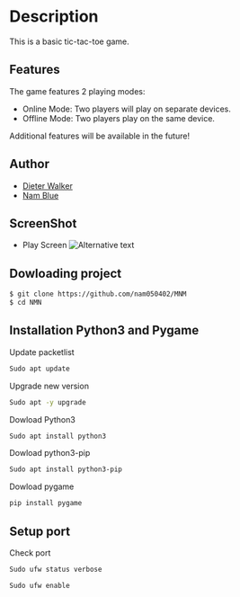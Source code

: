# Description
This is a basic tic-tac-toe game.
## Features
The game features 2 playing modes: 
- Online Mode: Two players will play on separate devices. 
- Offline Mode: Two players play on the same device.
  
Additional features will be available in the future!
## Author
- [Dieter Walker](https://github.com/DieterWalker)
- [Nam Blue](https://github.com/nam050402)
## ScreenShot
- Play Screen
![Alternative text](./assets/readme_image/image_1.png)
## Dowloading project
```bash
$ git clone https://github.com/nam050402/MNM
$ cd NMN
```

## Installation Python3 and Pygame
Update packetlist

```bash
Sudo apt update
```

Upgrade new version

```bash
Sudo apt -y upgrade
```

Dowload Python3

```bash
Sudo apt install python3
```

Dowload python3-pip

```bash
Sudo apt install python3-pip
```

Dowload pygame

```bash
pip install pygame
```

## Setup port 

Check port

```bash
Sudo ufw status verbose
```


```bash
Sudo ufw enable
```
